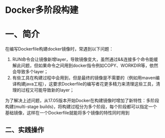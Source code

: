 # Docker多阶段构建

# 一、简介

在编写Dockerfile构建docker镜像时，常遇到以下问题：

1. RUN命令会让镜像新增layer，导致镜像变大，虽然通过&&连接多个命令能缓解此问题，但如果命令之间用到docker指令例如COPY、WORKDIR等，依然会导致多个layer；
2. 有些工具在构建过程中会用到，但是最终的镜像是不需要的（例如用maven编译构建java工程），这要求Dockerfile的编写者花更多精力来清理这些工具，清理的过程又可能导致新的layer；

为了解决上述问题，从17.05版本开始Docker在构建镜像时增加了新特性：多阶段构建(multi-stage builds)，将构建过程分为多个阶段，每个阶段都可以指定一个基础镜像，这样在一个Dockerfile就能将多个镜像的特性同时用到

## 二、实践操作



